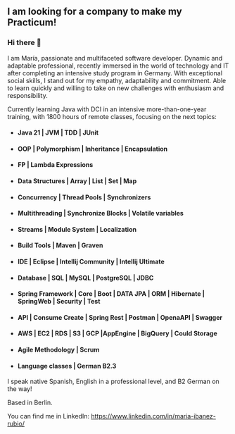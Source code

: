 ## I am looking for a company to make my Practicum! 

### Hi there 👋 
I am María, 
passionate and multifaceted software developer. Dynamic and adaptable professional, recently immersed in the world of technology and IT after completing an intensive study program in Germany. With exceptional social skills, I stand out for my empathy, adaptability and commitment. Able to learn quickly and willing to take on new challenges with enthusiasm and responsibility.

Currently learning Java with DCI in an intensive more-than-one-year training, with 1800 hours of remote classes, focusing on the next topics: 
- #### Java 21 | JVM | TDD | JUnit
- #### OOP | Polymorphism | Inheritance | Encapsulation
- #### FP | Lambda Expressions
- #### Data Structures | Array | List | Set | Map
- #### Concurrency | Thread Pools | Synchronizers
- #### Multithreading | Synchronize Blocks | Volatile variables
- #### Streams | Module System | Localization
- #### Build Tools | Maven | Graven
- #### IDE | Eclipse | Intellij Community | Intellij Ultimate 
- #### Database | SQL | MySQL | PostgreSQL | JDBC
- #### Spring Framework | Core | Boot | DATA JPA | ORM | Hibernate | SpringWeb | Security | Test
- #### API | Consume Create | Spring Rest | Postman | OpenaAPI | Swagger 
- #### AWS | EC2 | RDS | S3 | GCP |AppEngine | BigQuery | Could Storage 
- #### Agile Methodology | Scrum
- #### Language classes | German B2.3 

I speak native Spanish, 
English in a professional level, 
and B2 German on the way!

Based in Berlin.


You can find me in LinkedIn: https://www.linkedin.com/in/maria-ibanez-rubio/
<!--
**MariaIRubio/MariaIRubio** is a ✨ _special_ ✨ repository because its `README.md` (this file) appears on your GitHub profile.

Here are some ideas to get you started:

- 🔭 I’m currently working on ...
- 🌱 I’m currently learning ...
- 👯 I’m looking to collaborate on ...
- 🤔 I’m looking for help with ...
- 💬 Ask me about ...
- 📫 How to reach me: ...
- 😄 Pronouns: ...
- ⚡ Fun fact: ...
-->

